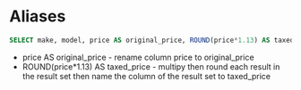 # Aliases

```sql
SELECT make, model, price AS original_price, ROUND(price*1.13) AS taxed_price FROM car;
```

- price AS original_price - rename column price to original_price
- ROUND(price*1.13) AS taxed_price - multipy then round each result in the result set then name the column of the result set to taxed_price